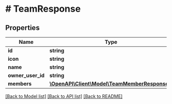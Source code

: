 # # TeamResponse

## Properties

Name | Type | Description | Notes
------------ | ------------- | ------------- | -------------
**id** | **string** |  |
**icon** | **string** |  | [optional]
**name** | **string** |  |
**owner_user_id** | **string** |  |
**members** | [**\OpenAPI\Client\Model\TeamMemberResponse[]**](TeamMemberResponse.md) |  |

[[Back to Model list]](../../README.md#models) [[Back to API list]](../../README.md#endpoints) [[Back to README]](../../README.md)
